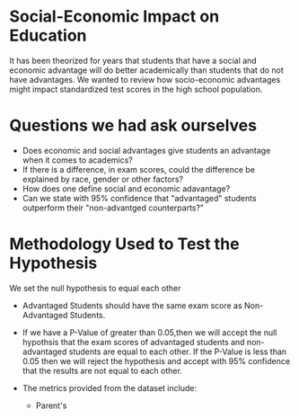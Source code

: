 # Social-Economic Impact on Education
It has been theorized for years that students that have a social and economic advantage will do better academically than students that do not have advantages.
We wanted to review how socio-economic advantages might impact standardized test scores in the high school population.
# Questions we had ask ourselves
- Does economic and social advantages give students an advantage when it comes to academics?
- If there is a difference, in exam scores, could the difference be explained by race, gender or other factors?
- How does one define social and economic adavantage?
- Can we state with 95% confidence that "advantaged" students outperform their "non-advantged counterparts?"
# Methodology Used to Test the Hypothesis
We set the null hypothesis to equal each other

- Advantaged Students should have the same exam score as Non-Advantaged Students.
- If we have a P-Value of greater than 0.05,then we will accept the null hypothsis that the exam scores of advantaged students and non-advantaged students are equal to each other. If the P-Value is less than 0.05 then we will reject the hypothesis and accept with 95% confidence that the results are not equal to each other.

- The metrics provided from the dataset include:
     - Parent's

